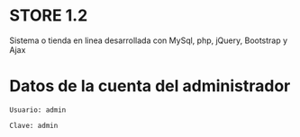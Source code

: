 # STORE 1.2
Sistema o tienda en linea desarrollada con MySql, php, jQuery, Bootstrap y Ajax

# Datos de la cuenta del administrador
```
Usuario: admin
```
```
Clave: admin
```

